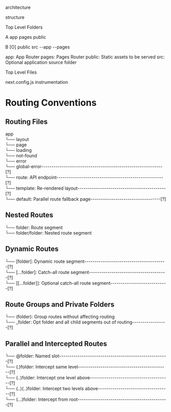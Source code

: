 


architecture


structure



Top Level Folders



A
app
pages
public



B  [O]
public
src
--app
--pages


app: App Router
pages: Pages Router
public: Static assets to be served
src: Optional application source folder



Top Level Files

next.config.js
instrumentation

# Routing Conventions

## Routing Files
app  
└── layout  
└── page  
└── loading  
└── not-found  
└── error  
└── global-error-----------------------------------------------------------[?]  
└── route: API endpoint----------------------------------------------------[?]  
└── template: Re-rendered layout-------------------------------------------[?]    
└── default: Parallel route fallback page----------------------------------[?]  

## Nested Routes

└── folder: Route segment  
└── folder/folder: Nested route segment  

## Dynamic Routes

└── [folder]: Dynamic route segment----------------------------------------[?]  
└── [...folder]: Catch-all route segment--------------------------------------[?]  
└── [[...folder]]: Optional catch-all route segment----------------------------[?]  

## Route Groups and Private Folders

└── (folder): Group routes without affecting routing  
└── _folder: Opt folder and all child segments out of routing-----------------[?]  

## Parallel and Intercepted Routes

└── @folder: Named slot-----------------------------------------------------[?]  
└── (.)folder: Intercept same level--------------------------------------------[?]  
└── (..)folder: Intercept one level above---------------------------------------[?]  
└── (..)(..)folder: Intercept two levels above-----------------------------------[?]  
└── (...)folder: Intercept from root--------------------------------------------[?]  
